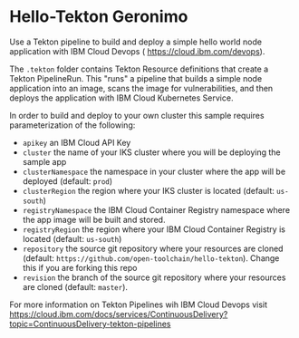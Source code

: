 # Hello-Tekton Geronimo
Use a Tekton pipeline to build and deploy a simple hello world node application with IBM Cloud Devops ( https://cloud.ibm.com/devops).

The `.tekton` folder contains Tekton Resource definitions that create a Tekton PipelineRun. This "runs" a pipeline that builds a simple node application into an image, scans the image for vulnerabilities, and then deploys the application with IBM Cloud Kubernetes Service.

In order to build and deploy to your own cluster this sample requires parameterization of the following:
- `apikey` an IBM Cloud API Key
- `cluster` the name of your IKS cluster where you will be deploying the sample app
- `clusterNamespace` the namespace in your cluster where the app will be deployed (default: `prod`)
- `clusterRegion` the region where your IKS cluster is located (default: `us-south`)
- `registryNamespace` the IBM Cloud Container Registry namespace where the app image will be built and stored.
- `registryRegion` the region where your  IBM Cloud Container Registry is located (default: `us-south`)
- `repository` the source git repository where your resources are cloned (default: `https://github.com/open-toolchain/hello-tekton`). Change this if you are forking this repo
- `revision` the branch of the source git repository where your resources are cloned (default: `master`).

For more information on Tekton Pipelines wih IBM Cloud Devops visit https://cloud.ibm.com/docs/services/ContinuousDelivery?topic=ContinuousDelivery-tekton-pipelines

